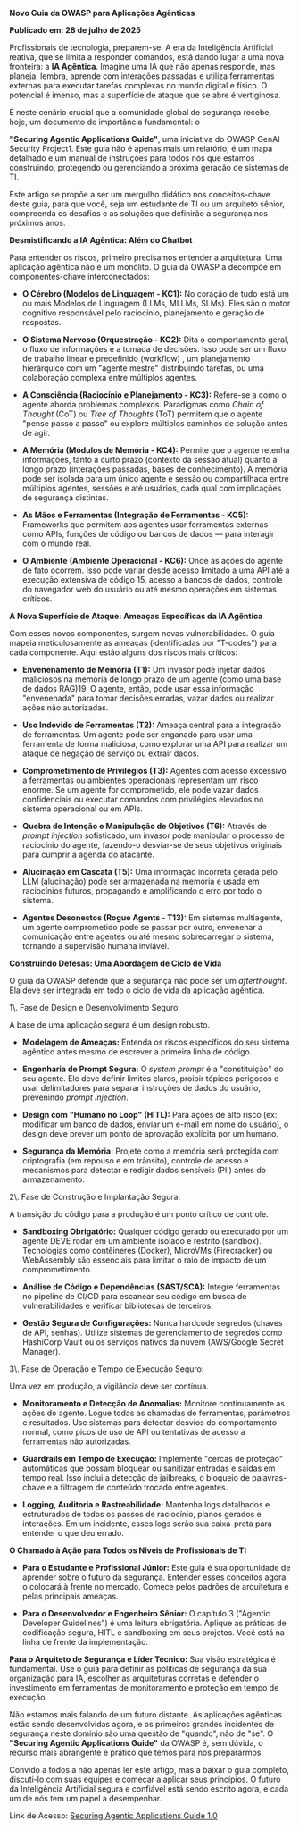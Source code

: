 **Novo Guia da OWASP para Aplicações Agênticas**


**Publicado em: 28 de julho de 2025**



Profissionais de tecnologia, preparem-se. A era da Inteligência Artificial reativa, que se limita a responder comandos, está dando lugar a uma nova fronteira: a **IA Agêntica**. Imagine uma IA que não apenas responde, mas planeja, lembra, aprende com interações passadas e utiliza ferramentas externas para executar tarefas complexas no mundo digital e físico. O potencial é imenso, mas a superfície de ataque que se abre é vertiginosa.



É neste cenário crucial que a comunidade global de segurança recebe, hoje, um documento de importância fundamental: o



**\"Securing Agentic Applications Guide\"**, uma iniciativa do OWASP GenAI Security Project1. Este guia não é apenas mais um relatório; é um mapa detalhado e um manual de instruções para todos nós que estamos construindo, protegendo ou gerenciando a próxima geração de sistemas de TI.




Este artigo se propõe a ser um mergulho didático nos conceitos-chave deste guia, para que você, seja um estudante de TI ou um arquiteto sênior, compreenda os desafios e as soluções que definirão a segurança nos próximos anos.


**Desmistificando a IA Agêntica: Além do Chatbot**


Para entender os riscos, primeiro precisamos entender a arquitetura. Uma aplicação agêntica não é um monólito. O guia da OWASP a decompõe em componentes-chave interconectados:


*   **O Cérebro (Modelos de Linguagem - KC1):** No coração de tudo está um ou mais Modelos de Linguagem (LLMs, MLLMs, SLMs). Eles são o motor cognitivo responsável pelo raciocínio, planejamento e geração de respostas.


*   **O Sistema Nervoso (Orquestração - KC2):** Dita o comportamento geral, o fluxo de informações e a tomada de decisões. Isso pode ser um fluxo de trabalho linear e predefinido (workflow) , um planejamento hierárquico com um "agente mestre" distribuindo tarefas, ou uma colaboração complexa entre múltiplos agentes.


*   **A Consciência (Raciocínio e Planejamento - KC3):** Refere-se a como o agente aborda problemas complexos. Paradigmas como
    *Chain of Thought* (CoT) ou
    *Tree of Thoughts* (ToT) permitem que o agente "pense passo a passo" ou explore múltiplos caminhos de solução antes de agir.


*   **A Memória (Módulos de Memória - KC4):** Permite que o agente retenha informações, tanto a curto prazo (contexto da sessão atual) quanto a longo prazo (interações passadas, bases de conhecimento). A memória pode ser isolada para um único agente e sessão ou compartilhada entre múltiplos agentes, sessões e até usuários, cada qual com implicações de segurança distintas.


*   **As Mãos e Ferramentas (Integração de Ferramentas - KC5):** Frameworks que permitem aos agentes usar ferramentas externas — como APIs, funções de código ou bancos de dados — para interagir com o mundo real.


*   **O Ambiente (Ambiente Operacional - KC6):** Onde as ações do agente de fato ocorrem. Isso pode variar desde acesso limitado a uma API até a execução extensiva de código 15, acesso a bancos de dados, controle do navegador web do usuário ou até mesmo operações em sistemas críticos.



**A Nova Superfície de Ataque: Ameaças Específicas da IA Agêntica**


Com esses novos componentes, surgem novas vulnerabilidades. O guia mapeia meticulosamente as ameaças (identificadas por "T-codes") para cada componente. Aqui estão alguns dos riscos mais críticos:


*   **Envenenamento de Memória (T1):** Um invasor pode injetar dados maliciosos na memória de longo prazo de um agente (como uma base de dados RAG)19. O agente, então, pode usar essa informação "envenenada" para tomar decisões erradas, vazar dados ou realizar ações não autorizadas.


*   **Uso Indevido de Ferramentas (T2):** Ameaça central para a integração de ferramentas. Um agente pode ser enganado para usar uma ferramenta de forma maliciosa, como explorar uma API para realizar um ataque de negação de serviço ou extrair dados.


*   **Comprometimento de Privilégios (T3):** Agentes com acesso excessivo a ferramentas ou ambientes operacionais representam um risco enorme. Se um agente for comprometido, ele pode vazar dados confidenciais ou executar comandos com privilégios elevados no sistema operacional ou em APIs.


*   **Quebra de Intenção e Manipulação de Objetivos (T6):** Através de *prompt injection* sofisticado, um invasor pode manipular o processo de raciocínio do agente, fazendo-o desviar-se de seus objetivos originais para cumprir a agenda do atacante.


*   **Alucinação em Cascata (T5):** Uma informação incorreta gerada pelo LLM (alucinação) pode ser armazenada na memória e usada em raciocínios futuros, propagando e amplificando o erro por todo o sistema.


*   **Agentes Desonestos (Rogue Agents - T13):** Em sistemas multiagente, um agente comprometido pode se passar por outro, envenenar a comunicação entre agentes ou até mesmo sobrecarregar o sistema, tornando a supervisão humana inviável.



**Construindo Defesas: Uma Abordagem de Ciclo de Vida**


O guia da OWASP defende que a segurança não pode ser um *afterthought*. Ela deve ser integrada em todo o ciclo de vida da aplicação agêntica.



1\\. Fase de Design e Desenvolvimento Seguro:





A base de uma aplicação segura é um design robusto.


*   **Modelagem de Ameaças:** Entenda os riscos específicos do seu sistema agêntico antes mesmo de escrever a primeira linha de código.


*   **Engenharia de Prompt Segura:** O *system prompt* é a "constituição" do seu agente. Ele deve definir limites claros, proibir tópicos perigosos e usar delimitadores para separar instruções de dados do usuário, prevenindo
    *prompt injection*.


*   **Design com "Humano no Loop" (HITL):** Para ações de alto risco (ex: modificar um banco de dados, enviar um e-mail em nome do usuário), o design deve prever um ponto de aprovação explícita por um humano.


*   **Segurança da Memória:** Projete como a memória será protegida com criptografia (em repouso e em trânsito), controle de acesso e mecanismos para detectar e redigir dados sensíveis (PII) antes do armazenamento.




2\\. Fase de Construção e Implantação Segura:





A transição do código para a produção é um ponto crítico de controle.


*   **Sandboxing Obrigatório:** Qualquer código gerado ou executado por um agente DEVE rodar em um ambiente isolado e restrito (sandbox). Tecnologias como contêineres (Docker), MicroVMs (Firecracker) ou WebAssembly são essenciais para limitar o raio de impacto de um comprometimento.


*   **Análise de Código e Dependências (SAST/SCA):** Integre ferramentas no pipeline de CI/CD para escanear seu código em busca de vulnerabilidades e verificar bibliotecas de terceiros.


*   **Gestão Segura de Configurações:** Nunca hardcode segredos (chaves de API, senhas). Utilize sistemas de gerenciamento de segredos como HashiCorp Vault ou os serviços nativos da nuvem (AWS/Google Secret Manager).




3\\. Fase de Operação e Tempo de Execução Seguro:





Uma vez em produção, a vigilância deve ser contínua.


*   **Monitoramento e Detecção de Anomalias:** Monitore continuamente as ações do agente. Logue todas as chamadas de ferramentas, parâmetros e resultados. Use sistemas para detectar desvios do comportamento normal, como picos de uso de API ou tentativas de acesso a ferramentas não autorizadas.


*   **Guardrails em Tempo de Execução:** Implemente "cercas de proteção" automáticas que possam bloquear ou sanitizar entradas e saídas em tempo real. Isso inclui a detecção de jailbreaks, o bloqueio de palavras-chave e a filtragem de conteúdo trocado entre agentes.


*   **Logging, Auditoria e Rastreabilidade:** Mantenha logs detalhados e estruturados de todos os passos de raciocínio, planos gerados e interações. Em um incidente, esses logs serão sua caixa-preta para entender o que deu errado.


**O Chamado à Ação para Todos os Níveis de Profissionais de TI**


*   **Para o Estudante e Profissional Júnior:** Este guia é sua oportunidade de aprender sobre o futuro da segurança. Entender esses conceitos agora o colocará à frente no mercado. Comece pelos padrões de arquitetura e pelas principais ameaças.

*   **Para o Desenvolvedor e Engenheiro Sênior:** O capítulo 3 ("Agentic Developer Guidelines") é uma leitura obrigatória. Aplique as práticas de codificação segura, HITL e sandboxing em seus projetos. Você está na linha de frente da implementação.

**Para o Arquiteto de Segurança e Líder Técnico:** Sua visão estratégica é fundamental. Use o guia para definir as políticas de segurança da sua organização para IA, escolher as arquiteturas corretas e defender o investimento em ferramentas de monitoramento e proteção em tempo de execução.


Não estamos mais falando de um futuro distante. As aplicações agênticas estão sendo desenvolvidas agora, e os primeiros grandes incidentes de segurança neste domínio são uma questão de "quando", não de "se". O **"Securing Agentic Applications Guide"** da OWASP é, sem dúvida, o recurso mais abrangente e prático que temos para nos prepararmos.


Convido a todos a não apenas ler este artigo, mas a baixar o guia completo, discuti-lo com suas equipes e começar a aplicar seus princípios. O futuro da Inteligência Artificial segura e confiável está sendo escrito agora, e cada um de nós tem um papel a desempenhar.

Link de Acesso: [Securing Agentic Applications Guide 1.0](https://genai.owasp.org/resource/securing-agentic-applications-guide-1-0/)

